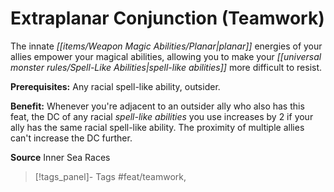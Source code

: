 ﻿---
cssclass: [feats]

---
# Extraplanar Conjunction (Teamwork)

The innate _[[items/Weapon Magic Abilities/Planar|planar]]_ energies of your allies empower your magical abilities, allowing you to make your _[[universal monster rules/Spell-Like Abilities|spell-like abilities]]_ more difficult to resist.

**Prerequisites:** Any racial spell-like ability, outsider.

**Benefit:** Whenever you're adjacent to an outsider ally who also has this feat, the DC of any racial _spell-like abilities_ you use increases by 2 if your ally has the same racial spell-like ability. The proximity of multiple allies can't increase the DC further.

**Source** Inner Sea Races
>[!tags_panel]- Tags
> #feat/teamwork, 